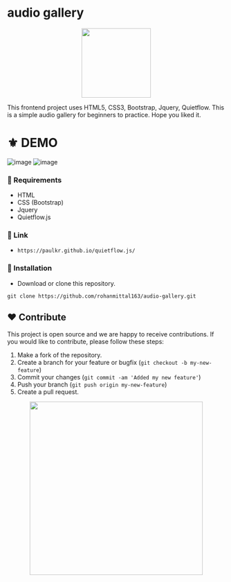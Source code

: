# audio gallery
<p align="center">
  <img src="https://cdn-icons-png.flaticon.com/512/9365/9365306.png" width="160" />
</p>
This frontend project uses HTML5, CSS3, Bootstrap, Jquery, Quietflow. 
This is a simple audio gallery for beginners to practice. Hope you liked it.

# ⚜ DEMO

![image](https://user-images.githubusercontent.com/97821844/213625460-d7bf2bc8-fab9-4ed7-9c50-790d54acc7eb.png)
![image](https://user-images.githubusercontent.com/97821844/213625507-efed018a-1a36-41fe-9591-6f5fe0af1143.png)


### 📌 Requirements 

- HTML 
- CSS (Bootstrap)
- Jquery
- Quietflow.js

### 📕 Link
- `https://paulkr.github.io/quietflow.js/`

### 🔰 Installation 

- Download or clone this repository.
```
git clone https://github.com/rohanmittal163/audio-gallery.git
```
## ❤ Contribute
This project is open source and we are happy to receive contributions. If you would like to contribute, please follow these steps:

1. Make a fork of the repository.
2. Create a branch for your feature or bugfix (`git checkout -b my-new-feature`)
3. Commit your changes (`git commit -am 'Added my new feature'`)
4. Push your branch (`git push origin my-new-feature`)
5. Create a pull request.

<p align="center">
  <img src="https://user-images.githubusercontent.com/104341274/210186277-0d434bb0-80c0-43a9-b6b0-2e42e18c31a9.png" width="400" />
</p>
